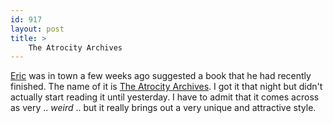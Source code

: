 ```yaml
---
id: 917
layout: post
title: >
    The Atrocity Archives
---
```


<a href="http://www.exothermia.net/">Eric</a> was in town a few weeks ago suggested a book that he had recently finished. The name of it is <a href="http://www.amazon.com/gp/product/1930846258">The Atrocity Archives</a>. I got it that night but didn't actually start reading it until yesterday. I have to admit that it comes across as very .. <em>weird</em> .. but it really brings out a very unique and attractive style. 
